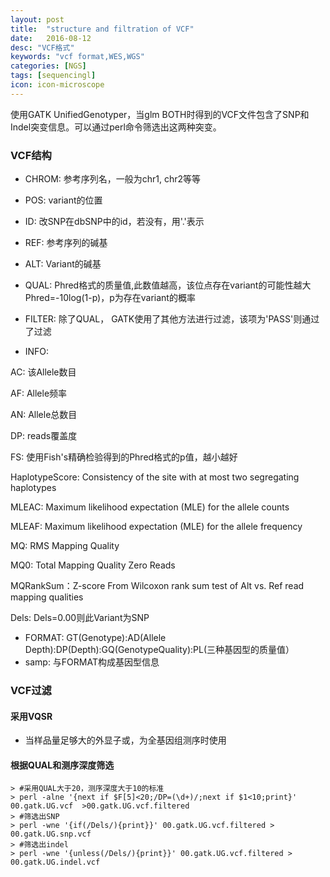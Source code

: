 ```yaml
---
layout: post
title:  "structure and filtration of VCF"
date:   2016-08-12
desc: "VCF格式"
keywords: "vcf format,WES,WGS"
categories: [NGS]
tags: [sequencingl]
icon: icon-microscope
---
```


使用GATK UnifiedGenotyper，当glm BOTH时得到的VCF文件包含了SNP和Indel突变信息。可以通过perl命令筛选出这两种突变。

### VCF结构
- CHROM: 参考序列名，一般为chr1, chr2等等
- POS: variant的位置
- ID: 改SNP在dbSNP中的id，若没有，用'.'表示
- REF: 参考序列的碱基
- ALT: Variant的碱基
- QUAL: Phred格式的质量值,此数值越高，该位点存在variant的可能性越大Phred=-10log(1-p)，p为存在variant的概率
- FILTER: 除了QUAL， GATK使用了其他方法进行过滤，该项为'PASS'则通过了过滤

- INFO: 

AC: 该Allele数目

AF: Allele频率

AN: Allele总数目

DP: reads覆盖度

FS: 使用Fish's精确检验得到的Phred格式的p值，越小越好

HaplotypeScore: Consistency of the site with at most two segregating haplotypes

MLEAC: Maximum likelihood expectation (MLE) for the allele counts 

MLEAF: Maximum likelihood expectation (MLE) for the allele frequency
 
MQ: RMS Mapping Quality

MQ0: Total Mapping Quality Zero Reads

MQRankSum：Z-score From Wilcoxon rank sum test of Alt vs. Ref read mapping qualities

Dels: Dels=0.00则此Variant为SNP

- FORMAT: GT(Genotype):AD(Allele Depth):DP(Depth):GQ(GenotypeQuality):PL(三种基因型的质量值）
- samp: 与FORMAT构成基因型信息

### VCF过滤

#### 采用VQSR
- 当样品量足够大的外显子或，为全基因组测序时使用

#### 根据QUAL和测序深度筛选

	> #采用QUAL大于20，测序深度大于10的标准
	> perl -alne '{next if $F[5]<20;/DP=(\d+)/;next if $1<10;print}' 00.gatk.UG.vcf  >00.gatk.UG.vcf.filtered
	> #筛选出SNP
	> perl -wne '{if(/Dels/){print}}' 00.gatk.UG.vcf.filtered > 00.gatk.UG.snp.vcf
	> #筛选出indel
	> perl -wne '{unless(/Dels/){print}}' 00.gatk.UG.vcf.filtered > 00.gatk.UG.indel.vcf







